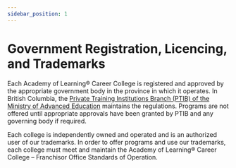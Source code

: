 ```yaml
---
sidebar_position: 1
---
```

# Government Registration, Licencing, and Trademarks

Each Academy of Learning® Career College is registered and approved by the appropriate government body in the province in which it operates. In British Columbia, the [Private Training Institutions Branch (PTIB) of the Ministry of Advanced Education](https://www.privatetraininginstitutions.gov.bc.ca/) maintains the regulations. Programs are not offered until appropriate approvals have been granted by PTIB and any governing body if required.

Each college is independently owned and operated and is an authorized user of our trademarks. In order to offer programs and use our trademarks, each college must meet and maintain the Academy of Learning® Career College – Franchisor Office Standards of Operation.